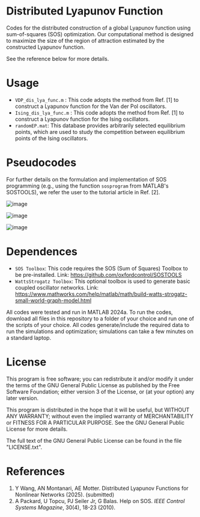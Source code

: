 # Distributed Lyapunov Function
Codes for the distributed construction of a global Lyapunov function using sum-of-squares (SOS) optimization. Our computational method is designed to maximize the size of the region of attraction estimated by the constructed Lyapunov function.

See the reference below for more details.

# Usage

- `VDP_dis_lya_func.m` : This code adopts the method from Ref. \[1] to construct a Lyapunov function for the Van der Pol oscillators.
- `Ising_dis_lya_func.m` : This code adopts the method from Ref. \[1] to construct a Lyapunov function for the Ising oscillators.
- `randomEP.mat`: This database provides arbitrarily selected equilibrium points, which are used to study the competition between equilibrium points of the Ising oscillators.
   
# Pseudocodes


For further details on the formulation and implementation of SOS programming (e.g., using the function `sosprogram` from MATLAB's SOSTOOLS), we refer the user to the tutorial article in Ref. [2].

![image](https://github.com/user-attachments/assets/4f0b8f9c-8654-47b6-917f-0f9db6f3d704)

![image](https://github.com/user-attachments/assets/4a0e8d92-05a7-4c00-ad44-07872d6b8c59)

![image](https://github.com/user-attachments/assets/a77ba12a-90ee-4c9c-94df-47b0a71f50b7)



# Dependences

- `SOS Toolbox`: This code requires the SOS (Sum of Squares) Toolbox to be pre-installed. Link: https://github.com/oxfordcontrol/SOSTOOLS
- `WattsStrogatz Toolbox`: This optional toolbox is used to generate basic coupled oscillator networks. Link: https://www.mathworks.com/help/matlab/math/build-watts-strogatz-small-world-graph-model.html

All codes were tested and run in MATLAB 2024a. To run the codes, download all files in this repository to a folder of your choice and run one of the scripts of your choice. All codes generate/include the required data to run the simulations and optimization; simulations can take a few minutes on a standard laptop.

# License

This program is free software; you can redistribute it and/or modify it under the terms of the GNU General Public License as published by the Free Software Foundation; either version 3 of the License, or (at your option) any later version.

This program is distributed in the hope that it will be useful, but WITHOUT ANY WARRANTY; without even the implied warranty of MERCHANTABILITY or FITNESS FOR A PARTICULAR PURPOSE. See the GNU General Public License for more details.

The full text of the GNU General Public License can be found in the file "LICENSE.txt".

# References
1.  Y Wang, AN Montanari, AE Motter. Distributed Lyapunov Functions for Nonlinear Networks (2025). (submitted)
2.  A Packard, U Topcu, PJ Seiler Jr, G Balas. Help on SOS. *IEEE Control Systems Magazine*, 30(4), 18-23 (2010).


